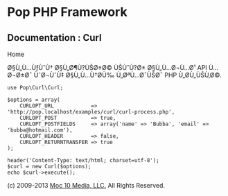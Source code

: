 Pop PHP Framework
=================

Documentation : Curl
--------------------

Home

Ø§Ù„Ù…ÙƒÙˆÙ† Ø§Ù„Ø¶Ù?ÙŠØ±Ø© ÙŠÙˆÙ?Ø± Ø§Ù„Ù…Ø¬Ù…Ø¹ API Ù…Ø¬Ø±Ø¯ ÙˆØ¬ÙˆÙ‡
Ø§Ù„Ù…Ù†Ø­Ù‰ Ù„ØªÙ…Ø¯ÙŠØ¯ PHP Ù„Ø­Ù„ÙŠÙ‚Ø©.

    use Pop\Curl\Curl;

    $options = array(
        CURLOPT_URL            => 'http://pop.localhost/examples/curl/curl-process.php',
        CURLOPT_POST           => true,
        CURLOPT_POSTFIELDS     => array('name' => 'Bubba', 'email' => 'bubba@hotmail.com'),
        CURLOPT_HEADER         => false,
        CURLOPT_RETURNTRANSFER => true
    );

    header('Content-Type: text/html; charset=utf-8');
    $curl = new Curl($options);
    echo $curl->execute();

\(c) 2009-2013 [Moc 10 Media, LLC.](http://www.moc10media.com) All
Rights Reserved.
